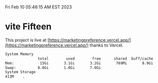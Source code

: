 Fri Feb 10 05:46:15 AM EST 2023

# vite Fifteen


This project is live at [https://marketingpreference.vercel.app/](https://marketingpreference.vercel.app/) thanks to Vercel.

```bash
System Memory
               total        used        free      shared  buff/cache   available
Mem:            15Gi       3.1Gi       3.2Gi       769Mi       8.9Gi        11Gi
Swap:          8.0Gi       1.0Gi       7.0Gi
System Storage
413M	.
```
```bash
